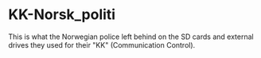 # KK-Norsk_politi
This is what the Norwegian police left behind on the SD cards and external drives they used for their "KK" (Communication Control).
